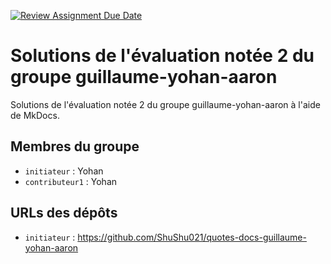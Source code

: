 [![Review Assignment Due Date](https://classroom.github.com/assets/deadline-readme-button-22041afd0340ce965d47ae6ef1cefeee28c7c493a6346c4f15d667ab976d596c.svg)](https://classroom.github.com/a/DHjm5Yye)
# Solutions de l'évaluation notée 2 du groupe guillaume-yohan-aaron

Solutions de l'évaluation notée 2 du groupe guillaume-yohan-aaron à l'aide de MkDocs.

## Membres du groupe

- `initiateur` : Yohan
- `contributeur1` : Yohan 

## URLs des dépôts

- `initiateur` : https://github.com/ShuShu021/quotes-docs-guillaume-yohan-aaron